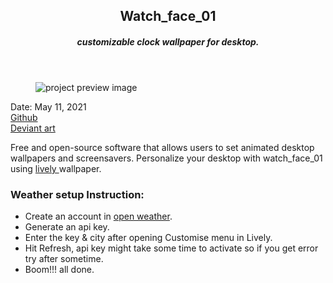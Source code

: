 <header>
  <h2>Watch_face_01</h2>
  <h5>customizable clock wallpaper for desktop.</h5>
</header>
<figure>
  <img src='https://user-images.githubusercontent.com/83957658/171794623-99ac76f8-7264-4a80-af62-3e4815c08547.jpeg' alt="project preview image"/>
</figure>
<div className='article-text'>
  <div className='article-text-header'>
    <time dateTime='May 11, 2021'>Date: May 11, 2021</time><br />
    <a href='https://heyomega.github.io/watch_face_01.github.io/' target"_blank">Github</a><br />
    <a href='https://www.deviantart.com/heyome9a/art/Watch-Face-01-879356377' target="_blank">Deviant art</a><br />
  </div>
  <p>Free and open-source software that allows users to set animated desktop wallpapers and screensavers.
    Personalize your desktop with watch_face_01 using <a href="https://rocksdanister.github.io/lively/" target="_blank"> lively </a>wallpaper.</p>
  <h3>Weather setup Instruction:</h3>
  <ul>
    <li>Create an account in <a href="https://openweathermap.org/" target="_blank">open weather</a>.</li>
    <li>Generate an api key.</li>
    <li>Enter the key & city after opening Customise menu in Lively.</li>
    <li>Hit Refresh, api key might take some time to activate so if you get error try after sometime.</li>
    <li>Boom!!! all done.</li>
  </ul>
</div>
